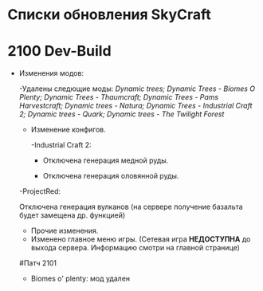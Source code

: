 # **Списки обновления SkyCraft**


# 2100 Dev-Build 

* Изменения модов:

  -Удалены следющие моды: 
  *Dynamic trees;
  Dynamic Trees - Biomes O Plenty;
  Dynamic Trees - Thaumcraft;
  Dynamic Trees - Pams Harvestcraft;
  Dynamic trees - Natura;
  Dynamic Trees - Industrial Craft 2;
  Dynamic trees - Quark;
  Dynamic trees - The Twilight Forest*
  
  * Изменение конфигов.
   
    -Industrial Craft 2: 
    
    * Отключена генерация медной руды.
    
    * Отключена генерация оловянной руды.
  
  
   -ProjectRed:
   
   Отключена генерация вулканов (на сервере получение базальта будет замещена др. функцией)

  * Прочие изменения.

  - Изменено главное меню игры. (Сетевая игра **НЕДОСТУПНА** до выхода сервера. Информацию смотри на главной странице)
  
  #Патч 2101
  
  * Biomes o' plenty: мод удален
